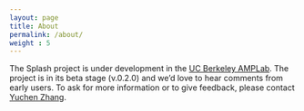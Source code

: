 ```yaml
---
layout: page
title: About
permalink: /about/
weight : 5
---
```


The Splash project is under development in the [UC Berkeley AMPLab](https://amplab.cs.berkeley.edu/). The project is in its beta stage (v.0.2.0) and we’d love to hear comments from early users. To ask for more information or to give feedback, please contact [Yuchen Zhang](http://www.cs.berkeley.edu/~yuczhang/).


